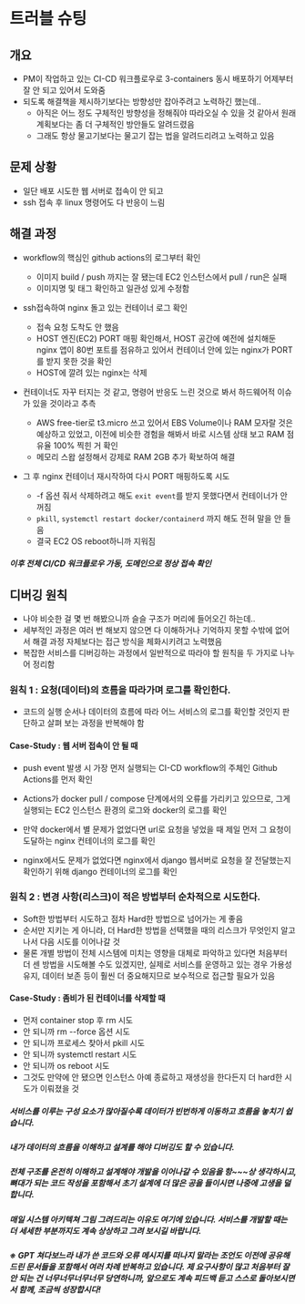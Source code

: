 # 트러블 슈팅



## 개요

- PM이 작업하고 있는 CI-CD 워크플로우로 3-containers 동시 배포하기 어제부터 잘 안 되고 있어서 도와줌
- 되도록 해결책을 제시하기보다는 방향성만 잡아주려고 노력하긴 했는데..
  - 아직은 어느 정도 구체적인 방향성을 정해줘야 따라오실 수 있을 것 같아서 원래 계획보다는 좀 더 구체적인 방안들도 알려드렸음
  - 그래도 항상 물고기보다는 물고기 잡는 법을 알려드리려고 노력하고 있음



## 문제 상황

- 일단 배포 시도한 웹 서버로 접속이 안 되고
- ssh 접속 후 linux 명령어도 다 반응이 느림



## 해결 과정

- workflow의 핵심인 github actions의 로그부터 확인
  - 이미지 build / push 까지는 잘 됐는데 EC2 인스턴스에서 pull / run은 실패
  - 이미지명 및 태그 확인하고 일관성 있게 수정함

- ssh접속하여 nginx 돌고 있는 컨테이너 로그 확인
  - 접속 요청 도착도 안 했음
  - HOST 엔진(EC2) PORT 매핑 확인해서, HOST 공간에 예전에 설치해둔 nginx 앱이 80번 포트를 점유하고 있어서 컨테이너 안에 있는 nginx가 PORT를 받지 못한 것을 확인
  - HOST에 깔려 있는 nginx는 삭제
- 컨테이너도 자꾸 터지는 것 같고, 명령어 반응도 느린 것으로 봐서 하드웨어적 이슈가 있을 것이라고 추측
  - AWS free-tier로 t3.micro 쓰고 있어서 EBS Volume이나 RAM 모자랄 것은 예상하고 있었고, 이전에 비슷한 경험을 해봐서 바로 시스템 상태 보고 RAM 점유율 100% 찍힌 거 확인
  - 메모리 스왑 설정해서 강제로 RAM 2GB 추가 확보하여 해결
- 그 후 nginx 컨테이너 재시작하여 다시 PORT 매핑하도록 시도
  - -f 옵션 줘서 삭제하려고 해도 `exit event`를 받지 못했다면서 컨테이너가 안 꺼짐
  - `pkill`, `systemctl restart docker/containerd` 까지 해도 전혀 말을 안 들음
  - 결국 EC2 OS reboot하니까 지워짐



##### 이후 전체 CI/CD 워크플로우 가동, 도메인으로 정상 접속 확인



## 디버깅 원칙

- 나야 비슷한 걸 몇 번 해봤으니까 슬슬 구조가 머리에 들어오긴 하는데..
- 세부적인 과정은 여러 번 해보지 않으면 다 이해하거나 기억하지 못할 수밖에 없어서 해결 과정 자체보다는 접근 방식을 체화시키려고 노력했음
- 복잡한 서비스를 디버깅하는 과정에서 일반적으로 따라야 할 원칙을 두 가지로 나누어 정리함



### 원칙 1 : 요청(데이터)의 흐름을 따라가며 로그를 확인한다.

- 코드의 실행 순서나 데이터의 흐름에 따라 어느 서비스의 로그를 확인할 것인지 판단하고 살펴 보는 과정을 반복해야 함

#### Case-Study : 웹 서버 접속이 안 될 때

- push event 발생 시 가장 먼저 실행되는 CI-CD workflow의 주체인 Github Actions를 먼저 확인

- Actions가 docker pull / compose 단계에서의 오류를 가리키고 있으므로, 그게 실행되는 EC2 인스턴스 환경의 로그와 docker의 로그를 확인
- 만약 docker에서 별 문제가 없었다면 url로 요청을 넣었을 때 제일 먼저 그 요청이 도달하는 nginx 컨테이너의 로그를 확인
- nginx에서도 문제가 없었다면 nginx에서 django 웹서버로 요청을 잘 전달했는지 확인하기 위해 django 컨테이너의 로그를 확인



### 원칙 2 : 변경 사항(리스크)이 적은 방법부터 순차적으로 시도한다.

- Soft한 방법부터 시도하고 점차 Hard한 방법으로 넘어가는 게 좋음
- 순서만 지키는 게 아니라, 더 Hard한 방법을 선택했을 때의 리스크가 무엇인지 알고 나서 다음 시도를 이어나갈 것
- 물론 개별 방법이 전체 시스템에 미치는 영향을 대체로 파악하고 있다면 처음부터 더 센 방법을 시도해볼 수도 있겠지만, 실제로 서비스를 운영하고 있는 경우 가용성 유지, 데이터 보존 등이 훨씬 더 중요해지므로 보수적으로 접근할 필요가 있음

#### Case-Study : 좀비가 된 컨테이너를 삭제할 때

- 먼저 container stop 후 rm 시도
- 안 되니까 rm --force 옵션 시도
- 안 되니까 프로세스 찾아서 pkill 시도
- 안 되니까 systemctl restart 시도
- 안 되니까 os reboot 시도
- 그것도 만약에 안 됐으면 인스턴스 아예 종료하고 재생성을 한다든지 더 hard한 시도가 이뤄졌을 것



##### 서비스를 이루는 구성 요소가 많아질수록 데이터가 빈번하게 이동하고 흐름을 놓치기 쉽습니다.

##### 내가 데이터의 흐름을 이해하고 설계를 해야 디버깅도 할 수 있습니다.

##### 전체 구조를 온전히 이해하고 설계해야 개발을 이어나갈 수 있음을 항~~~상 생각하시고, 뼈대가 되는 코드 작성을 포함해서 초기 설계에 더 많은 공을 들이시면 나중에 고생을 덜 합니다.

##### 매일 시스템 아키텍쳐 그림 그려드리는 이유도 여기에 있습니다. 서비스를 개발할 때는 더 세세한 부분까지도 계속 상상하고 그려 보시길 바랍니다.

##### ※ GPT 쳐다보느라 내가 쓴 코드와 오류 메시지를 떠나지 말라는 조언도 이전에 공유해드린 문서들을 포함해서 여러 차례 반복하고 있습니다. 제 요구사항이 많고 처음부터 잘 안 되는 건 너무너무너무너무 당연하니까, 앞으로도 계속 피드백 듣고 스스로 돌아보시면서 함께, 조금씩 성장합시다!